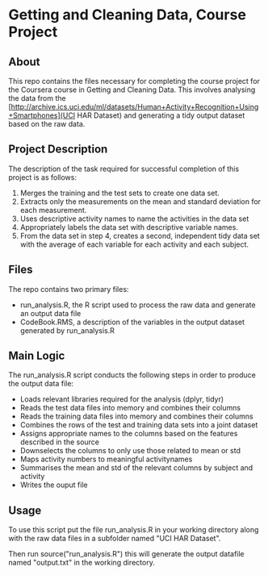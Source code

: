 # Getting and Cleaning Data, Course Project

## About
This repo contains the files necessary for completing the course project for the Coursera course in Getting and Cleaning Data. This involves analysing the data from the [http://archive.ics.uci.edu/ml/datasets/Human+Activity+Recognition+Using+Smartphones](UCI HAR Dataset) and generating a tidy output dataset based on the raw data.

## Project Description
The description of the task required for successful completion of this project is as follows:

1. Merges the training and the test sets to create one data set.
2. Extracts only the measurements on the mean and standard deviation for each measurement. 
3. Uses descriptive activity names to name the activities in the data set
4. Appropriately labels the data set with descriptive variable names. 
5. From the data set in step 4, creates a second, independent tidy data set with the average of each variable for each activity and each subject.

## Files
The repo contains two primary files:
- run_analysis.R, the R script used to process the raw data and generate an output data file
- CodeBook.RMS, a description of the variables in the output dataset generated by run_analysis.R

## Main Logic 
The run_analysis.R script conducts the following steps in order to produce the output data file:
- Loads relevant libraries required for the analysis (dplyr, tidyr)
- Reads the test data files into memory and combines their columns
- Reads the training data files into memory and combines their columns
- Combines the rows of the test and training data sets into a joint dataset
- Assigns appropriate names to the columns based on the features described in the source
- Downselects the columns to only use those related to mean or std
- Maps activity numbers to meaningful activitynames
- Summarises the mean and std of the relevant columns by subject and activity
- Writes the ouput file

## Usage
To use this script put the file run_analysis.R in your working directory along with the raw data files in a subfolder named "UCI HAR Dataset".

Then run source("run_analysis.R") this will generate the output datafile named "output.txt" in the working directory.